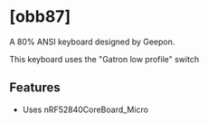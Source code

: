 # [obb87]

A 80% ANSI keyboard designed by Geepon.

This keyboard uses the "Gatron low profile" switch
## Features

- Uses nRF52840CoreBoard_Micro
